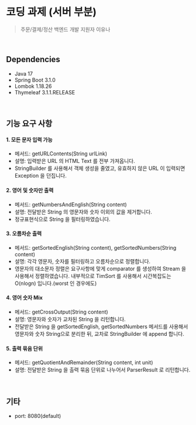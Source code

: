 # 코딩 과제 (서버 부분)
> 주문/결제/정산 백엔드 개발 지원자 이유나

<br>

Dependencies
------------

- Java 17
- Spring Boot 3.1.0
- Lombok 1.18.26
- Thymeleaf 3.1.1.RELEASE

<br>

기능 요구 사항
------------

#### 1. 모든 문자 입력 가능

 - 메서드: getURLContents(String urlLink)
 - 설명: 입력받은 URL 의 HTML Text 를 전부 가져옵니다. 
 - StringBuilder 를 사용해서 객체 생성을 줄였고, 유효하지 않은 URL 이 입력되면 Exception 을 던집니다.
 
#### 2. 영어 및 숫자만 출력

 - 메서드: getNumbersAndEnglish(String content)
 - 설명: 전달받은 String 의 영문자와 숫자 이외의 값을 제거합니다.
 - 정규표현식으로 String 을 필터링하였습니다.
 
#### 3. 오름차순 출력

 - 메서드: getSortedEnglish(String content), getSortedNumbers(String content)
 - 설명: 각각 영문자, 숫자를 필터링하고 오름차순으로 정렬합니다. 
 - 영문자의 대소문자 정렬은 요구사항에 맞게 comparator 를 생성하여 Stream 을 사용해서 정렬하였습니다. 내부적으로 TimSort 를 사용해서 시간복잡도는 O(nlogn) 입니다.(worst 인 경우에도)

#### 4. 영어 숫자 Mix

 - 메서드: getCrossOutput(String content)
 - 설명: 영문자와 숫자가 교차된 String 을 리턴합니다.
 - 전달받은 String 을 getSortedEnglish, getSortedNumbers 메서드를 사용해서 영문자와 숫자 String으로 분리한 뒤, 교차로 StringBuilder 에 append 합니다. 
 
#### 5. 출력 묶음 단위

 - 메서드: getQuotientAndRemainder(String content, int unit)
 - 설명: 전달받은 String 을 출력 묶음 단위로 나누어서 ParserResult 로 리턴합니다.

<br>

기타
------------
- port: 8080(default)
